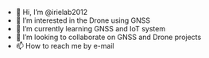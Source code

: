 - 👋 Hi, I’m @irielab2012
- 👀 I’m interested in the Drone using GNSS
- 🌱 I’m currently learning GNSS and IoT system
- 💞️ I’m looking to collaborate on GNSS and Drone projects
- 📫 How to reach me by e-mail

<!---
irielab2012/irielab2012 is a ✨ special ✨ repository because its `README.md` (this file) appears on your GitHub profile.
You can click the Preview link to take a look at your changes.
--->

